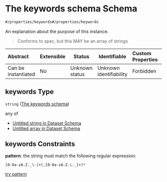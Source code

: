 # The keywords schema Schema

```txt
#/properties/keywords#/properties/keywords
```

An explanation about the purpose of this instance.


> Conforms to spec, but this MAY be an array of strings
>

| Abstract            | Extensible | Status         | Identifiable            | Custom Properties | Additional Properties | Access Restrictions | Defined In                                                                    |
| :------------------ | ---------- | -------------- | ----------------------- | :---------------- | --------------------- | ------------------- | ----------------------------------------------------------------------------- |
| Can be instantiated | No         | Unknown status | Unknown identifiability | Forbidden         | Allowed               | none                | [dataset.schema.json\*](../schema/dataset.schema.json "open original schema") |

## keywords Type

`string` ([The keywords schema](dataset-properties-the-keywords-schema.md))

any of

-   [Untitled string in Dataset Schema](dataset-properties-the-keywords-schema-anyof-0.md "check type definition")
-   [Untitled array in Dataset Schema](dataset-properties-the-keywords-schema-anyof-1.md "check type definition")

## keywords Constraints

**pattern**: the string must match the following regular expression: 

```regexp
[0-9a-zA-Z._\-]+(,[0-9a-zA-Z.\-_]+)*
```

[try pattern](https://regexr.com/?expression=%5B0-9a-zA-Z._%5C-%5D%2B(%2C%5B0-9a-zA-Z.%5C-_%5D%2B)* "try regular expression with regexr.com")
